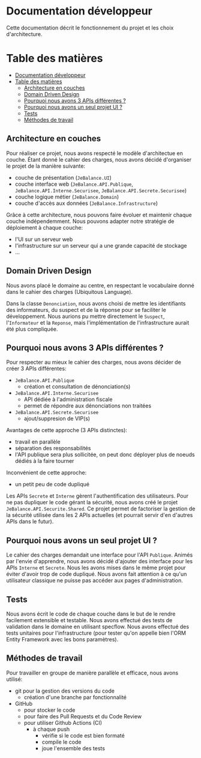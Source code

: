 # Documentation développeur
Cette documentation décrit le fonctionnement du projet et les choix d'architecture.

# Table des matières
- [Documentation développeur](#documentation-développeur)
- [Table des matières](#table-des-matières)
  - [Architecture en couches](#architecture-en-couches)
  - [Domain Driven Design](#domain-driven-design)
  - [Pourquoi nous avons 3 APIs différentes ?](#pourquoi-nous-avons-3-apis-différentes-?)
  - [Pourquoi nous avons un seul projet UI ?](#pourquoi-nous-avons-un-seul-projet-ui-?)
  - [Tests](#tests)
  - [Méthodes de travail](#méthodes-de-travail)


## Architecture en couches
Pour réaliser ce projet, nous avons respecté le modèle d'architectue en couche.
Étant donné le cahier des charges, nous avons décidé d'organiser le projet de la manière suivante:
- couche de présentation (`JeBalance.UI`)
- couche interface web (`JeBalance.API.Publique`, `JeBalance.API.Interne.Securisee`, `JeBalance.API.Secrete.Securisee`)
- couche logique métier (`JeBalance.Domain`)
- couche d'accès aux données (`JeBalance.Infrastructure`)

Grâce à cette architecture, nous pouvons faire évoluer et maintenir chaque couche indépendemment.
Nous pouvons adapter notre stratégie de déploiement à chaque couche:
- l'UI sur un serveur web
- l'infrastructure sur un serveur qui a une grande capacité de stockage
- ...


## Domain Driven Design
Nous avons placé le domaine au centre, en respectant le vocabulaire donné dans le cahier des charges (Ubiquitous Language).

Dans la classe `Denonciation`, nous avons choisi de mettre les identifiants des informateurs, du suspect et de la réponse pour se faciliter le développement.
Nous aurions pu mettre directement le `Suspect`, l'`Informateur` et la `Reponse`, mais l'implémentation de l'infrastructure aurait été plus compliquée.

## Pourquoi nous avons 3 APIs différentes ?
Pour respecter au mieux le cahier des charges, nous avons décider de créer 3 APIs différentes:
- `JeBalance.API.Publique`
  - création et consultation de dénonciation(s)
- `JeBalance.API.Interne.Securisee`
  - API dédiée à l'administration fiscale
  - permet de répondre aux dénonciations non traitées
- `JeBalance.API.Secrete.Securisee`
  - ajout/suppresion de VIP(s)

Avantages de cette approche (3 APIs distinctes):
- travail en parallèle
- séparation des responsabilités
- l'API publique sera plus sollicitée, on peut donc déployer plus de noeuds dédiés à la faire tourner

Inconvénient de cette approche:
- un petit peu de code dupliqué

Les APIs `Secrete` et `Interne` gèrent l'authentification des utilisateurs.
Pour ne pas dupliquer le code gérant la sécurité, nous avons créé le projet `JeBalance.API.Securite.Shared`.
Ce projet permet de factoriser la gestion de la sécurité utilisée dans les 2 APIs actuelles (et pourrait servir d'en d'autres APIs dans le futur).

## Pourquoi nous avons un seul projet UI ?
Le cahier des charges demandait une interface pour l'API `Publique`.
Animés par l'envie d'apprendre, nous avons décidé d'ajouter des interface pour les APIs `Interne` et `Secrete`.
Nous les avons mises dans le même projet pour éviter d'avoir trop de code dupliqué.
Nous avons fait attention à ce qu'un utilisateur classique ne puisse pas accéder aux pages d'administration.

## Tests
Nous avons écrit le code de chaque couche dans le but de le rendre facilement extensible et testable.
Nous avons effectué des tests de validation dans le domaine en utilisant specflow.
Nous avons effectué des tests unitaires pour l'infrastructure (pour tester qu'on appelle bien l'ORM Entity Framework avec les bons paramètres).

## Méthodes de travail
Pour travailler en groupe de manière parallèle et efficace, nous avons utilisé:
- git pour la gestion des versions du code
  - création d'une branche par fonctionnalité
- GitHub
  - pour stocker le code
  - pour faire des Pull Requests et du Code Review
  - pour utiliser Github Actions (CI)
    - à chaque push
      - vérifie si le code est bien formaté
      - compile le code
      - joue l'ensemble des tests